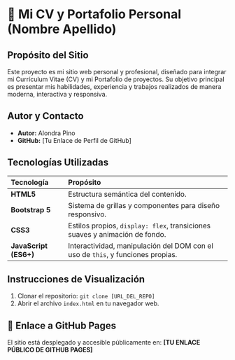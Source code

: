 # 🌟 Mi CV y Portafolio Personal (Nombre Apellido)



## Propósito del Sitio
Este proyecto es mi sitio web personal y profesional, diseñado para integrar mi Currículum Vitae (CV) y mi Portafolio de proyectos. Su objetivo principal es presentar mis habilidades, experiencia y trabajos realizados de manera moderna, interactiva y responsiva.

## Autor y Contacto
* **Autor:** Alondra Pino
* **GitHub:** [Tu Enlace de Perfil de GitHub]


## Tecnologías Utilizadas
| Tecnología | Propósito |
| :--- | :--- |
| **HTML5** | Estructura semántica del contenido. |
| **Bootstrap 5** | Sistema de grillas y componentes para diseño responsivo. |
| **CSS3** | Estilos propios, `display: flex`, transiciones suaves y animación de fondo. |
| **JavaScript (ES6+)** | Interactividad, manipulación del DOM con el uso de `this`, y funciones propias. |

## Instrucciones de Visualización
1.  Clonar el repositorio: `git clone [URL_DEL_REPO]`
2.  Abrir el archivo `index.html` en tu navegador web.

## 🔗 Enlace a GitHub Pages
El sitio está desplegado y accesible públicamente en:
**[TU ENLACE PÚBLICO DE GITHUB PAGES]**
